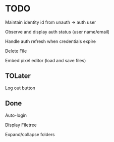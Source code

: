 TODO
====

Maintain identity id from unauth -> auth user

Observe and display auth status (user name/email)

Handle auth refresh when credentials expire

Delete File

Embed pixel editor (load and save files)

TOLater
-------

Log out button


Done
----

Auto-login

Display Filetree

Expand/collapse folders
